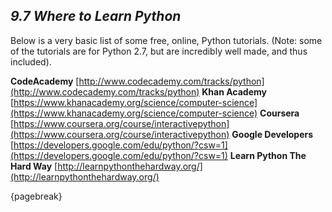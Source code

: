 
## *9.7 Where to Learn Python*

Below is a very basic list of some free, online, Python tutorials. (Note: some of the tutorials are for Python 2.7, but are incredibly well made, and thus included).

**CodeAcademy** [http://www.codecademy.com/tracks/python](http://www.codecademy.com/tracks/python)
**Khan Academy** [https://www.khanacademy.org/science/computer-science](https://www.khanacademy.org/science/computer-science)
**Coursera** [https://www.coursera.org/course/interactivepython](https://www.coursera.org/course/interactivepython)
**Google Developers** [https://developers.google.com/edu/python/?csw=1](https://developers.google.com/edu/python/?csw=1)
**Learn Python The Hard Way** [http://learnpythonthehardway.org/](http://learnpythonthehardway.org/)

{pagebreak}
